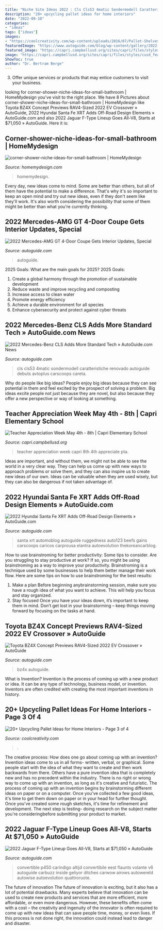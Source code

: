 ```yaml
---
title: "Niche Site Ideas 2022 : Cls Cls53 4matic Sondermodell Caratteristiche Renovado Autoguide Debuts Avtoplus Carscoops Careta"
description: "20+ upcycling pallet ideas for home interiors"
date: "2022-09-10"
categories:
- "ideas"
tags: ["ideas"]
images:
- "https://coolcreativity.com/wp-content/uploads/2016/07/Pallet-Shelves-Pallet-Bookshelves.jpg"
featuredImage: "https://www.autoguide.com/blog/wp-content/gallery/2022-jaguar-f-type-2021-06-02/2022-Jaguar-F-Type-R-Dynamic-P450-RWD-46.jpg"
featured_image: "https://capri.campbellusd.org/sites/capri/files/styles/cusd_featured_image/public/teacher-appreciation-week-2017-1.jpg?itok=eklH5JyN"
image: "https://capri.campbellusd.org/sites/capri/files/styles/cusd_featured_image/public/teacher-appreciation-week-2017-1.jpg?itok=eklH5JyN"
ShowToc: true
author: "Dr. Bertram Berge"
---
```



3. Offer unique services or products that may entice customers to visit your business.

	

		
looking for corner-shower-niche-ideas-for-small-bathroom | HomeMydesign you've visit to the right place. We have 8 Pictures about corner-shower-niche-ideas-for-small-bathroom | HomeMydesign like Toyota BZ4X Concept Previews RAV4-Sized 2022 EV Crossover » AutoGuide, 2022 Hyundai Santa Fe XRT Adds Off-Road Design Elements » AutoGuide.com and also 2022 Jaguar F-Type Lineup Goes All-V8, Starts at $71,050 » AutoGuide. Here it is:
		
    
## Corner-shower-niche-ideas-for-small-bathroom | HomeMydesign

<img loading=lazy src="https://homemydesign.com/wp-content/uploads/2019/10/corner-shower-niche-ideas-for-small-bathroom.jpg" onerror="this.onerror=null;this.src='https://tse1.mm.bing.net/th?id=OIP.iGmlXk7XMTeja77OllKoMgHaLG&amp;pid=15.1';" alt="corner-shower-niche-ideas-for-small-bathroom | HomeMydesign">

_Source: homemydesign.com_

>homemydesign. 

	

Every day, new ideas come to mind. Some are better than others, but all of them have the potential to make a difference. That's why it's so important to keep an open mind and try out new ideas, even if they don't seem like they'll work. It's also worth considering the possibility that some of them might be better than what you're currently thinking.

    
## 2022 Mercedes-AMG GT 4-Door Coupe Gets Interior Updates, Special

<img loading=lazy src="https://www.autoguide.com/blog/wp-content/gallery/2022-mercedes-amg-gt-4-door-coupe-update-2021-06-16/2022-Mercedes-AMG-4-Door-Coupe-GT53-16.jpg" onerror="this.onerror=null;this.src='https://tse3.mm.bing.net/th?id=OIP.E7u-yvUlVlsd0x4KPdoNHAHaE8&amp;pid=15.1';" alt="2022 Mercedes-AMG GT 4-Door Coupe Gets Interior Updates, Special">

_Source: autoguide.com_

>autoguide. 

	

2025 Goals: What are the main goals for 2025?
2025 Goals: 
1. Create a global harmony through the promotion of sustainable development 
2. Reduce waste and improve recycling and composting 
3. Increase access to clean water 
4. Promote energy efficiency 
5. Achieve a durable environment for all species 
6. Enhance cybersecurity and protect against cyber threats 

    
## 2022 Mercedes-Benz CLS Adds More Standard Tech » AutoGuide.com News

<img loading=lazy src="https://www.autoguide.com/blog/wp-content/gallery/2022-mercedes-benz-cls-class-2021-04-06/2022-Mercedes-AMG-CLS-53-28.jpg" onerror="this.onerror=null;this.src='https://tse3.mm.bing.net/th?id=OIP.8d4x1od_Sy5kPjrc8oNb-QHaE8&amp;pid=15.1';" alt="2022 Mercedes-Benz CLS Adds More Standard Tech » AutoGuide.com News">

_Source: autoguide.com_

>cls cls53 4matic sondermodell caratteristiche renovado autoguide debuts avtoplus carscoops careta. 

	

Why do people like big ideas?
People enjoy big ideas because they can see potential in them and feel excited by the prospect of solving a problem. Big ideas excite people not just because they are novel, but also because they offer a new perspective or way of looking at something.

    
## Teacher Appreciation Week May 4th - 8th | Capri Elementary School

<img loading=lazy src="https://capri.campbellusd.org/sites/capri/files/styles/cusd_featured_image/public/teacher-appreciation-week-2017-1.jpg?itok=eklH5JyN" onerror="this.onerror=null;this.src='https://tse1.mm.bing.net/th?id=OIP.e5bryg9Q-EzB9dz4hEolygHaDt&amp;pid=15.1';" alt="Teacher Appreciation Week May 4th - 8th | Capri Elementary School">

_Source: capri.campbellusd.org_

>teacher appreciation week capri 8th 4th appreciate pta. 

	

Ideas are important, and without them, we might not be able to see the world in a very clear way. They can help us come up with new ways to approach problems or solve them, and they can also inspire us to create new ideas of our own. Ideas can be valuable when they are used wisely, but they can also be dangerous if not taken advantage of.

    
## 2022 Hyundai Santa Fe XRT Adds Off-Road Design Elements » AutoGuide.com

<img loading=lazy src="https://www.autoguide.com/blog/wp-content/uploads/2021/08/2022-Hyundai-Santa-Fe-XRT-Featured.jpg" onerror="this.onerror=null;this.src='https://tse1.mm.bing.net/th?id=OIP.XGjgPKH-QdMRdd2jFdymSQHaEi&amp;pid=15.1';" alt="2022 Hyundai Santa Fe XRT Adds Off-Road Design Elements » AutoGuide.com">

_Source: autoguide.com_

>santa xrt automoblog autoguide ruggedness auto123 beefs gains carscoops caricos carprousa elantra autoevolution thekoreancarblog. 

	

How to use brainstroming for better productivity: Some tips to consider.
Are you struggling to stay productive at work? If so, you might be using brainstroming as a way to improve your productivity. Brainstroming is a technique used by some businesses to help them better manage their work flow. Here are some tips on how to use brainstroming for the best results: 
1) Make a plan 
Before beginning anybrainstorming session, make sure you have a rough idea of what you want to achieve. This will help you focus and stay organized. 
2) Stay focused 
Once you have your ideas down, it’s important to keep them in mind. Don’t get lost in your brainstorming – keep things moving forward by focusing on the tasks at hand.

    
## Toyota BZ4X Concept Previews RAV4-Sized 2022 EV Crossover » AutoGuide

<img loading=lazy src="https://www.autoguide.com/blog/wp-content/uploads/2021/04/2022-Toyota-BZ4X-Concept-Featured.jpg" onerror="this.onerror=null;this.src='https://tse2.mm.bing.net/th?id=OIP.J5Dd7QGYNJAQKUl8P-8RugHaEi&amp;pid=15.1';" alt="Toyota BZ4X Concept Previews RAV4-Sized 2022 EV Crossover » AutoGuide">

_Source: autoguide.com_

>bz4x autoguide. 

	

What is Invention?
Invention is the process of coming up with a new product or idea. It can be any type of technology, business model, or invention. Inventors are often credited with creating the most important inventions in history.

    
## 20+ Upcycling Pallet Ideas For Home Interiors - Page 3 Of 4

<img loading=lazy src="https://coolcreativity.com/wp-content/uploads/2016/07/Pallet-Shelves-Pallet-Bookshelves.jpg" onerror="this.onerror=null;this.src='https://tse3.mm.bing.net/th?id=OIP.nCdiDBL2sAeoQrx6P78I7gHaJ3&amp;pid=15.1';" alt="20+ Upcycling Pallet Ideas for Home Interiors - Page 3 of 4">

_Source: coolcreativity.com_

>. 

	

The creative process: How does one go about coming up with an invention?
Invention ideas come to us in all forms- written, verbal, or graphical. Some people start with the idea of what they want to create and then work backwards from there. Others have a pure invention idea that is completely new and has no precedent within the industry. There is no right or wrong way to come up with an invention, as long as it's creative and futuristic. The process of coming up with an invention begins by brainstorming different ideas on paper or on a computer. Once you've collected a few good ideas, it's time to get them down on paper or in your head for further thought. Once you've created some rough sketches, it's time for refinement and development. The next step is testing- doing research on the subject matter you're consideringbefore submitting your product to market.

    
## 2022 Jaguar F-Type Lineup Goes All-V8, Starts At $71,050 » AutoGuide

<img loading=lazy src="https://www.autoguide.com/blog/wp-content/gallery/2022-jaguar-f-type-2021-06-02/2022-Jaguar-F-Type-R-Dynamic-P450-RWD-46.jpg" onerror="this.onerror=null;this.src='https://tse2.mm.bing.net/th?id=OIP.lObC_WlFxm4UFBvntmTcOAHaFN&amp;pid=15.1';" alt="2022 Jaguar F-Type Lineup Goes All-V8, Starts at $71,050 » AutoGuide">

_Source: autoguide.com_

>convertible p450 carindigo altijd convertibile eest flaunts volante v6 autoguide carbuzz inside geliyor ditches carwow airows autowereld autowise autoevolution quattroruote. 

	

The future of innovation
The future of innovation is exciting, but it also has a lot of potential drawbacks. Many experts believe that innovation can be used to create new products and services that are more efficient, more affordable, or even more dangerous. However, these benefits often come with a cost – the creativity and ingenuity of the innovator is often required to come up with new ideas that can save people time, money, or even lives. If this process is not done right, the innovation could instead lead to danger and disaster.


